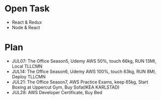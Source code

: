 # Open Task
* React & Redux
* Node & React

# Plan
* JUL07: The Office Season5, Udemy AWS 50%, touch 66kg, RUN 13MI, Local TLLCMN
* JUL14: The Office Season6, Udemy AWS 100%, touch 63kg, RUN 8MI, Deploy TLLCMN
* JUL21: The Office Season7, AWS Practice Exams, keep 65kg, Start Boxing at Uppercut Gym, Buy Sofa(IKEA KARLSTAD)
* JUL28: AWS Developer Certificate, Buy Bed
